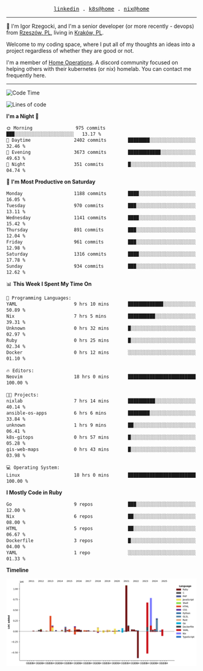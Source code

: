 <p align="center">
  <samp>
    <a href="https://www.linkedin.com/in/ajgon">linkedin</a> .
    <a href="https://github.com/deedee-ops/k8s-gitops">k8s@home</a> .
    <a href="https://github.com/deedee-ops/nixlab">nix@home</a>
  </samp>
</p>

----------------------------------------------------------------

:wave: I'm Igor Rzegocki, and I'm a senior developer (or more recently - devops) from [Rzeszów, PL](https://en.wikipedia.org/wiki/Rzesz%C3%B3w), living in [Kraków, PL](https://en.wikipedia.org/wiki/Krak%C3%B3w).

Welcome to my coding space, where I put all of my thoughts an ideas into a project regardless of whether they are good or not.

I'm a member of [Home Operations](https://discord.gg/home-operations). A discord community focused on helping others with their kubernetes (or nix) homelab. You can contact me frequently here.

----------------------------------------------------------------

<!--START_SECTION:waka-->
![Code Time](http://img.shields.io/badge/Code%20Time-686%20hrs%2014%20mins-blue)

![Lines of code](https://img.shields.io/badge/From%20Hello%20World%20I%27ve%20Written-4.7%20million%20lines%20of%20code-blue)

**I'm a Night 🦉** 

```text
🌞 Morning                975 commits         ███░░░░░░░░░░░░░░░░░░░░░░   13.17 % 
🌆 Daytime                2402 commits        ████████░░░░░░░░░░░░░░░░░   32.46 % 
🌃 Evening                3673 commits        ████████████░░░░░░░░░░░░░   49.63 % 
🌙 Night                  351 commits         █░░░░░░░░░░░░░░░░░░░░░░░░   04.74 % 
```
📅 **I'm Most Productive on Saturday** 

```text
Monday                   1188 commits        ████░░░░░░░░░░░░░░░░░░░░░   16.05 % 
Tuesday                  970 commits         ███░░░░░░░░░░░░░░░░░░░░░░   13.11 % 
Wednesday                1141 commits        ████░░░░░░░░░░░░░░░░░░░░░   15.42 % 
Thursday                 891 commits         ███░░░░░░░░░░░░░░░░░░░░░░   12.04 % 
Friday                   961 commits         ███░░░░░░░░░░░░░░░░░░░░░░   12.98 % 
Saturday                 1316 commits        ████░░░░░░░░░░░░░░░░░░░░░   17.78 % 
Sunday                   934 commits         ███░░░░░░░░░░░░░░░░░░░░░░   12.62 % 
```


📊 **This Week I Spent My Time On** 

```text
💬 Programming Languages: 
YAML                     9 hrs 10 mins       █████████████░░░░░░░░░░░░   50.89 % 
Nix                      7 hrs 5 mins        ██████████░░░░░░░░░░░░░░░   39.31 % 
Unknown                  0 hrs 32 mins       █░░░░░░░░░░░░░░░░░░░░░░░░   02.97 % 
Ruby                     0 hrs 25 mins       █░░░░░░░░░░░░░░░░░░░░░░░░   02.34 % 
Docker                   0 hrs 12 mins       ░░░░░░░░░░░░░░░░░░░░░░░░░   01.10 % 

🔥 Editors: 
Neovim                   18 hrs 0 mins       █████████████████████████   100.00 % 

🐱‍💻 Projects: 
nixlab                   7 hrs 14 mins       ██████████░░░░░░░░░░░░░░░   40.14 % 
ansible-os-apps          6 hrs 6 mins        ████████░░░░░░░░░░░░░░░░░   33.84 % 
unknown                  1 hrs 9 mins        ██░░░░░░░░░░░░░░░░░░░░░░░   06.41 % 
k8s-gitops               0 hrs 57 mins       █░░░░░░░░░░░░░░░░░░░░░░░░   05.28 % 
gis-web-maps             0 hrs 43 mins       █░░░░░░░░░░░░░░░░░░░░░░░░   03.98 % 

💻 Operating System: 
Linux                    18 hrs 0 mins       █████████████████████████   100.00 % 
```

**I Mostly Code in Ruby** 

```text
Go                       9 repos             ███░░░░░░░░░░░░░░░░░░░░░░   12.00 % 
Nix                      6 repos             ██░░░░░░░░░░░░░░░░░░░░░░░   08.00 % 
HTML                     5 repos             ██░░░░░░░░░░░░░░░░░░░░░░░   06.67 % 
Dockerfile               3 repos             █░░░░░░░░░░░░░░░░░░░░░░░░   04.00 % 
YAML                     1 repo              ░░░░░░░░░░░░░░░░░░░░░░░░░   01.33 % 
```



**Timeline**

![Lines of Code chart](https://raw.githubusercontent.com/ajgon/ajgon/master/assets/bar_graph.png)


<!--END_SECTION:waka-->
